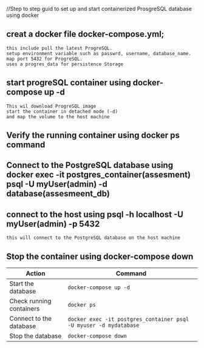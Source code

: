 //Step to step guid to set up and start containerized ProsgreSQL database using docker

## creat a docker file docker-compose.yml;
    this include pull the latest ProgreSQL.
    setup environment variable such as passwrd, username, database_name.
    map port 5432 for ProgreSQL.
    uses a progres_data for persistence Storage

## start progreSQL container using docker-compose up -d
    This wil download ProgreSQL image
    start the container in detached mode (-d)
    and map the volume to the host machine

## Verify the running container using docker ps command

## Connect to the PostgreSQL database using docker exec -it postgres_container(assesment) psql -U myUser(admin) -d database(assesmeent_db)

## connect to the host using psql -h localhost -U myUser(admin) -p 5432
    this will connect to the PostgreSQL database on the host machine


## Stop the container using docker-compose down



| Action                   | Command                                                      |
|--------------------------|--------------------------------------------------------------|
| Start the database       | `docker-compose up -d`                                       |
| Check running containers | `docker ps`                                                  |
| Connect to the database  | `docker exec -it postgres_container psql -U myuser -d mydatabase` |
| Stop the database        | `docker-compose down`                                        |

